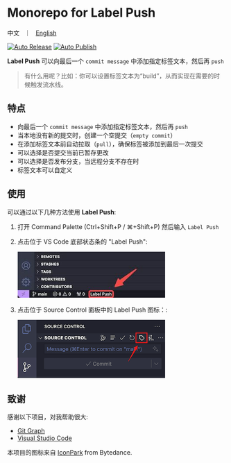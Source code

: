 # Monorepo for Label Push

<p align="left">
    中文 &nbsp ｜ &nbsp <a href="./README.md">English</a>
</p>

[![Auto Release](https://github.com/wy-luke/label-push/actions/workflows/release.yml/badge.svg)](https://github.com/wy-luke/label-push/actions/workflows/release.yml)
[![Auto Publish](https://github.com/wy-luke/label-push/actions/workflows/publish.yml/badge.svg)](https://github.com/wy-luke/label-push/actions/workflows/publish.yml)

**Label Push** 可以向最后一个 `commit message` 中添加指定标签文本，然后再 `push`

> 有什么用呢？比如：你可以设置标签文本为“build”，从而实现在需要的时候触发流水线。

## 特点

- 向最后一个 `commit message` 中添加指定标签文本，然后再 `push`
- 当本地没有新的提交时，创建一个空提交（`empty commit`）
- 在添加标签文本前自动拉取（`pull`），确保标签被添加到最后一次提交
- 可以选择是否提交当前已暂存更改
- 可以选择是否发布分支，当远程分支不存在时
- 标签文本可以自定义

## 使用

可以通过以下几种方法使用 **Label Push**:

1. 打开 Command Palette (Ctrl+Shift+P / ⌘+Shift+P) 然后输入 `Label Push`
2. 点击位于 VS Code 底部状态条的 "Label Push":

   ![Status Bar Menu](https://github.com/wy-luke/label-push/blob/main/apps/vscode/resources/status-bar.jpeg)

3. 点击位于 Source Control 面板中的 Label Push 图标：:

   ![Souce Control View Navigation Menu](https://raw.githubusercontent.com/wy-luke/label-push/main/apps/vscode/resources/menu-navigation.png)

## 致谢

感谢以下项目，对我帮助很大:

- [Git Graph](https://github.com/mhutchie/vscode-git-graph)
- [Visual Studio Code](https://github.com/microsoft/vscode)

本项目的图标来自 [IconPark](https://github.com/bytedance/iconpark) from Bytedance.
